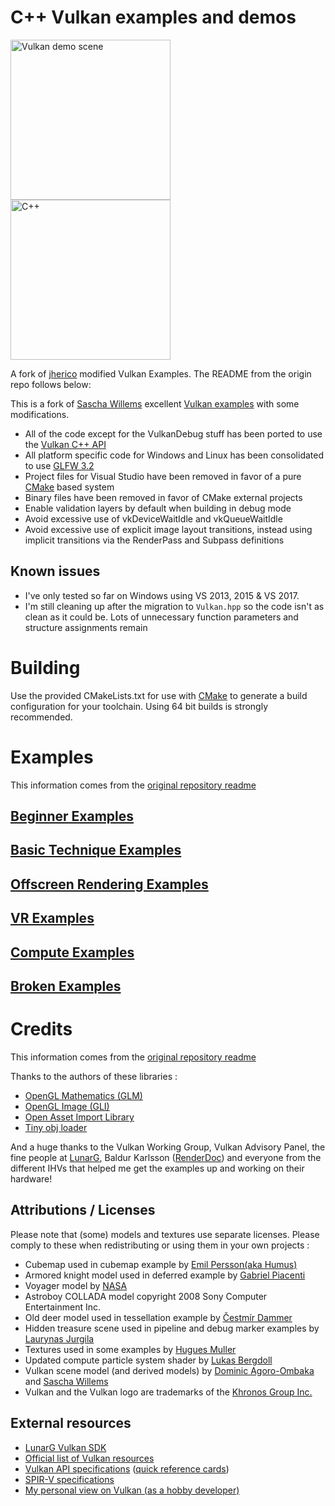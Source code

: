 # C++ Vulkan examples and demos

<img src="./documentation/images/vulkanlogoscene.png" alt="Vulkan demo scene" height="256px"><img src="./documentation/images/c_0.jpg" alt="C++" height="256px">

A fork of [jherico](https://github.com/jherico) modified Vulkan Examples. The README from the origin repo follows below:

This is a fork of [Sascha Willems](https://github.com/SaschaWillems) excellent [Vulkan examples](https://github.com/SaschaWillems/Vulkan) with some modifications.  

* All of the code except for the VulkanDebug stuff has been ported to use the [Vulkan C++ API](https://github.com/KhronosGroup/Vulkan-Hpp)
* All platform specific code for Windows and Linux has been consolidated to use [GLFW 3.2](http://www.glfw.org/)
* Project files for Visual Studio have been removed in favor of a pure [CMake](https://cmake.org/) based system
* Binary files have been removed in favor of CMake external projects
* Enable validation layers by default when building in debug mode
* Avoid excessive use of vkDeviceWaitIdle and vkQueueWaitIdle
* Avoid excessive use of explicit image layout transitions, instead using implicit transitions via the RenderPass and Subpass definitions

## Known issues

* I've only tested so far on Windows using VS 2013, 2015 & VS 2017.  
* I'm still cleaning up after the migration to `Vulkan.hpp` so the code isn't as clean as it could be.  Lots of unnecessary function parameters and structure assignments remain

# Building

Use the provided CMakeLists.txt for use with [CMake](https://cmake.org) to generate a build configuration for your toolchain.  Using 64 bit builds is strongly recommended. 

# Examples 

This information comes from the [original repository readme](https://github.com/SaschaWillems/Vulkan/blob/master/README.md)

## [Beginner Examples](EXAMPLES_INIT.md)

## [Basic Technique Examples](EXAMPLES_BASIC.md)

## [Offscreen Rendering Examples](EXAMPLES_OFFSCREEN.md)

## [VR Examples](EXAMPLES_VR.md)

## [Compute Examples](EXAMPLES_COMPUTE.md)

## [Broken Examples](EXAMPLES_BROKEN.md) 

# Credits

This information comes from the [original repository readme](https://github.com/SaschaWillems/Vulkan/blob/master/README.md)

Thanks to the authors of these libraries :
- [OpenGL Mathematics (GLM)](https://github.com/g-truc/glm)
- [OpenGL Image (GLI)](https://github.com/g-truc/gli)
- [Open Asset Import Library](https://github.com/assimp/assimp)
- [Tiny obj loader](https://github.com/syoyo/tinyobjloader)

And a huge thanks to the Vulkan Working Group, Vulkan Advisory Panel, the fine people at [LunarG](http://www.lunarg.com), Baldur Karlsson ([RenderDoc](https://github.com/baldurk/renderdoc)) and everyone from the different IHVs that helped me get the examples up and working on their hardware!

## Attributions / Licenses
Please note that (some) models and textures use separate licenses. Please comply to these when redistributing or using them in your own projects :
- Cubemap used in cubemap example by [Emil Persson(aka Humus)](http://www.humus.name/)
- Armored knight model used in deferred example by [Gabriel Piacenti](http://opengameart.org/users/piacenti)
- Voyager model by [NASA](http://nasa3d.arc.nasa.gov/models)
- Astroboy COLLADA model copyright 2008 Sony Computer Entertainment Inc.
- Old deer model used in tessellation example by [Čestmír Dammer](http://opengameart.org/users/cdmir)
- Hidden treasure scene used in pipeline and debug marker examples by [Laurynas Jurgila](http://www.blendswap.com/user/PigArt)
- Textures used in some examples by [Hugues Muller](http://www.yughues-folio.com)
- Updated compute particle system shader by [Lukas Bergdoll](https://github.com/Voultapher)
- Vulkan scene model (and derived models) by [Dominic Agoro-Ombaka](http://www.agorodesign.com/) and [Sascha Willems](http://www.saschawillems.de)
- Vulkan and the Vulkan logo are trademarks of the [Khronos Group Inc.](http://www.khronos.org)

## External resources
- [LunarG Vulkan SDK](https://vulkan.lunarg.com)
- [Official list of Vulkan resources](https://www.khronos.org/vulkan/resources)
- [Vulkan API specifications](https://www.khronos.org/registry/vulkan/specs/1.0/apispec.html) ([quick reference cards](https://www.khronos.org/registry/vulkan/specs/1.0/refguide/Vulkan-1.0-web.pdf))
- [SPIR-V specifications](https://www.khronos.org/registry/spir-v/specs/1.0/SPIRV.html)
- [My personal view on Vulkan (as a hobby developer)](http://www.saschawillems.de/?p=1886)
